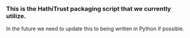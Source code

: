 ### This is the HathiTrust packaging script that we currently utilize.

In the future we need to update this to being written in Python if possible.